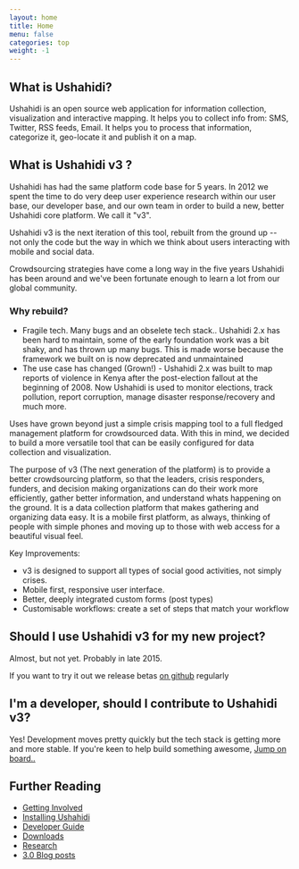```yaml
---
layout: home
title: Home
menu: false
categories: top
weight: -1
---
```


## What is Ushahidi?

Ushahidi is an open source web application for information collection,
visualization and interactive mapping. It helps you to collect info from: SMS,
Twitter, RSS feeds, Email. It helps you to process that information,
categorize it, geo-locate it and publish it on a map.

## What is Ushahidi v3 ?

Ushahidi has had the same platform code base for 5 years. In 2012 we spent the
time to do very deep user experience research within our user base, our
developer base, and our own team in order to build a new, better Ushahidi core
platform. We call it "v3".

Ushahidi v3 is the next iteration of this tool, rebuilt from the ground up --
not only the code but the way in which we think about users interacting with
mobile and social data.

Crowdsourcing strategies have come a long way in the five years Ushahidi has
been around and we've been fortunate enough to learn a lot from our global
community.

### Why rebuild?

* Fragile tech. Many bugs and an obselete tech stack.. Ushahidi 2.x has been hard to maintain, some of the early foundation work was a bit shaky, and has thrown up many bugs. This is made worse because the framework we built on is now deprecated and unmaintained
* The use case has changed (Grown!) - Ushahidi 2.x was built to map reports of violence in Kenya after the post-election fallout at the beginning of 2008. Now Ushahidi is used to monitor elections, track pollution, report corruption, manage disaster response/recovery and much more.

Uses have grown beyond just a simple crisis mapping tool to a full fledged
management platform for crowdsourced data. With this in mind, we decided to
build a more versatile tool that can be easily configured for data collection
and visualization.

The purpose of v3 (The next generation of the platform) is to provide a better
crowdsourcing platform, so that the leaders, crisis responders, funders, and
decision making organizations can do their work more efficiently, gather
better information, and understand whats happening on the ground. It is a data
collection platform that makes gathering and organizing data easy. It is a
mobile first platform, as always, thinking of people with simple phones and
moving up to those with web access for a beautiful visual feel.

Key Improvements:

- v3 is designed to support all types of social good activities, not simply crises.
- Mobile first, responsive user interface.
- Better, deeply integrated custom forms (post types)
- Customisable workflows: create a set of steps that match your workflow

## Should I use Ushahidi v3 for my new project?

Almost, but not yet. Probably in late 2015.

If you want to try it out we release betas [on github](http://github.com/ushahidi/platform/releases) regularly

## I'm a developer, should I contribute to Ushahidi v3?

Yes! Development moves pretty quickly but the tech stack is getting more and more stable. If you're keen to help build something awesome, [Jump on board..](get-involved.html)

## Further Reading

  * [Getting Involved](/get-involved.html)
  * [Installing Ushahidi](/install/)
  * [Developer Guide](/developer-guide/)
  * [Downloads](https://wiki.ushahidi.com/display/WIKI/Ushahidi+v3.x+Downloads)
  * [Research](https://wiki.ushahidi.com/display/WIKI/Ushahidi+v3.x+Research)
  * [3.0 Blog posts](http://blog.ushahidi.com/tag/ushahidi-3-0/)


